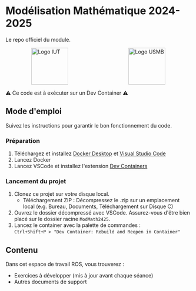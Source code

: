 # Modélisation Mathématique 2024-2025
Le repo officiel du module.

<p float="left" style="display:flex;justify-content:space-between;padding:0 5em 0 5em">
    <img src="https://www.iut-acy.univ-smb.fr/wp-content/uploads/2018/04/logo_IUT_Annecy_nb.svg" height="100em" alt="Logo IUT"/>
    <img src="https://www.univ-smb.fr/wp-content/themes/usmb/assets/img/logo.svg" height="100em" alt="Logo USMB"/>
</p>

⚠ Ce code est à exécuter sur un Dev Container ⚠

## Mode d'emploi
Suivez les instructions pour garantir le bon fonctionnement du code.

### Préparation
1. Téléchargez et installez [Docker Desktop](https://www.docker.com/products/docker-desktop/) et [Visual Studio Code](https://code.visualstudio.com/download)
2. Lancez Docker
3. Lancez VSCode et installez l'extension [Dev Containers](https://marketplace.visualstudio.com/items?itemName=ms-vscode-remote.remote-containers)

### Lancement du projet
1. Clonez ce projet sur votre disque local.
   - Téléchargement ZIP : Décompressez le .zip sur un emplacement local (e.g. Bureau, Documents, Téléchargement sur Disque C)
2. Ouvrez le dossier décompressé avec VSCode. Assurez-vous d'être bien placé sur le dossier racine `ModMath2425`.
3. Lancez le container avec la palette de commandes : \
`Ctrl+Shift+P > "Dev Container: Rebuild and Reopen in Container"`
<!-- 4. Pour visualizer l'interface du container, ouvrez l'adresse du client noVNC sur un Simple Browser : \
`Ctrl+Shift+P > "Simple Browser: Show > "http:\\localhost:6080"` \
Tapez `vscode` pour le mot de passe du noVNC.  -->

## Contenu
Dans cet espace de travail ROS, vous trouverez :
- Exercices à développer (mis à jour avant chaque séance)
- Autres documents de support